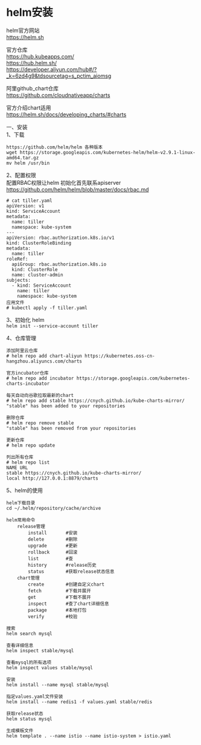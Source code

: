 helm安装
========

helm官方网站  
https://helm.sh  

官方仓库  
https://hub.kubeapps.com/  
https://hub.helm.sh/  
https://developer.aliyun.com/hub#/?_k=6zd4g9&tdsourcetag=s_pctim_aiomsg  

阿里github_chart仓库  
https://github.com/cloudnativeapp/charts  

官方介绍chart适用  
https://helm.sh/docs/developing_charts/#charts  

一、安装  
1、下载  
```
https://github.com/helm/helm 各种版本  
wget https://storage.googleapis.com/kubernetes-helm/helm-v2.9.1-linux-amd64.tar.gz  
mv helm /usr/bin  
```  

2、配置权限  
配置RBAC权限让helm 初始化首先联系apiserver  
https://github.com/helm/helm/blob/master/docs/rbac.md  

```
# cat tiller.yaml
apiVersion: v1
kind: ServiceAccount
metadata:
  name: tiller
  namespace: kube-system
---
apiVersion: rbac.authorization.k8s.io/v1
kind: ClusterRoleBinding
metadata:
  name: tiller
roleRef:
  apiGroup: rbac.authorization.k8s.io
  kind: ClusterRole
  name: cluster-admin
subjects:
  - kind: ServiceAccount
    name: tiller
    namespace: kube-system
应用文件
# kubectl apply -f tiller.yaml
```  

3、初始化 helm  
``` helm init --service-account tiller ```  


4、仓库管理  
```
添加阿里云仓库
# helm repo add chart-aliyun https://kubernetes.oss-cn-hangzhou.aliyuncs.com/charts

官方incubator仓库
# helm repo add incubator https://storage.googleapis.com/kubernetes-charts-incubator

每天自动向谷歌拉取最新的chart
# helm repo add stable https://cnych.github.io/kube-charts-mirror/
"stable" has been added to your repositories

删除仓库
# helm repo remove stable
"stable" has been removed from your repositories

更新仓库
# helm repo update

列出所有仓库
# helm repo list
NAME URL
stable https://cnych.github.io/kube-charts-mirror/
local http://127.0.0.1:8879/charts
```  


5、helm的使用   
```
helm下载目录  
cd ~/.helm/repository/cache/archive

helm常用命令  
	release管理
		install       #安装
		delete        #删除
		upgrade       #更新
		rollback      #回滚
		list          #查
		history       #release历史
		status        #获取release状态信息
	chart管理
		create        #创建自定义chart
		fetch         #下载并展开
		get           #下载不展开
		inspect       #查了chart详细信息
		package       #本地打包
		verify        #校验
		
搜索  
helm search mysql

查看详细信息
helm inspect stable/mysql

查看mysql的所有选项
helm inspect values stable/mysql

安装  
helm install --name mysql stable/mysql

指定values.yaml文件安装  
helm install --name redis1 -f values.yaml stable/redis

获取release状态
helm status mysql

生成模板文件
helm template . --name istio --name istio-system > istio.yaml

```  


